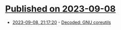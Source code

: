 # [Published on 2023-09-08](index.md)

* [2023-09-08, 21:17:20](https://lobste.rs/s/lz0rbb/decoded_gnu_coreutils) - [Decoded: GNU coreutils](https://maizure.org/projects/decoded-gnu-coreutils/)
